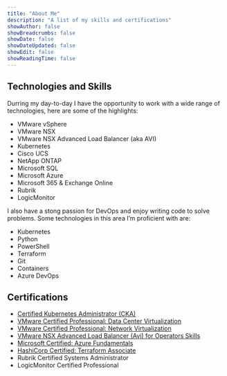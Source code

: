 ```yaml
---
title: "About Me"
description: "A list of my skills and certifications"
showAuthor: false
showBreadcrumbs: false
showDate: false
showDateUpdated: false
showEdit: false
showReadingTime: false
---
```


## Technologies and Skills

Durring my day-to-day I have the opportunity to work with a wide range of technologies, here are some of the highlights:

* VMware vSphere
* VMware NSX
* VMware NSX Advanced Load Balancer (aka AVI)
* Kubernetes
* Cisco UCS
* NetApp ONTAP
* Microsoft SQL
* Microsoft Azure
* Microsoft 365 & Exchange Online
* Rubrik
* LogicMonitor

I also have a stong passion for DevOps and enjoy writing code to solve problems. Some technologies in this area I’m proficient with are:

* Kubernetes
* Python
* PowerShell
* Terraform
* Git
* Containers
* Azure DevOps

## Certifications

* [Certified Kubernetes Administrator (CKA)](https://www.credly.com/badges/223dc691-1730-4d83-8039-0f379787dad7/public_url)
* [VMware Certified Professional: Data Center Virtualization](https://www.credly.com/badges/bd73689e-12f2-4e64-aec0-c50470a9e272)
* [VMware Certified Professional: Network Virtualization](https://www.credly.com/badges/24b2bcb0-afac-4d22-a510-39a209ed3edc)
* [VMware NSX Advanced Load Balancer (Avi) for Operators Skills](https://www.credly.com/badges/588dc02e-ea4e-4ffd-87d3-580fc34249e4)
* [Microsoft Certified: Azure Fundamentals](https://www.credly.com/badges/3587303b-1d58-4096-9350-fb0df6c18cda)
* [HashiCorp Certified: Terraform Associate](https://www.credly.com/badges/8a48bb75-651d-4ab4-a5bc-9306c142dc47)
* Rubrik Certified Systems Administrator
* LogicMonitor Certified Professional
